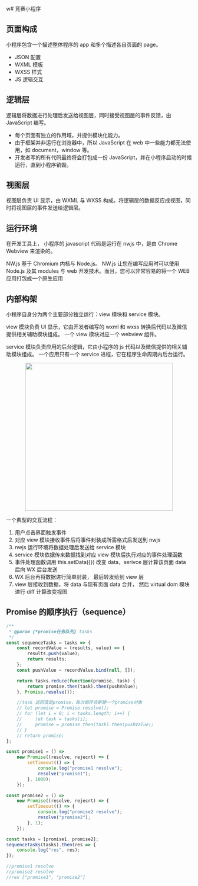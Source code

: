 w# 竞赛小程序

## 页面构成

小程序包含一个描述整体程序的 app 和多个描述各自页面的 page。

*   JSON 配置
*   WXML 模板
*   WXSS 样式
*   JS 逻辑交互

## 逻辑层

逻辑层将数据进行处理后发送给视图层，同时接受视图层的事件反馈，由 JavaScript 编写。

*   每个页面有独立的作用域，并提供模块化能力。
*   由于框架并非运行在浏览器中，所以 JavaScript 在 web 中一些能力都无法使用，如 document，window 等。
*   开发者写的所有代码最终将会打包成一份 JavaScript，并在小程序启动的时候运行，直到小程序销毁。

## 视图层

视图层负责 UI 显示，由 WXML 与 WXSS 构成。将逻辑层的数据反应成视图，同时将视图层的事件发送给逻辑层。

## 运行环境

在开发工具上， 小程序的 javascript 代码是运行在 nwjs 中，是由 Chrome Webview 来渲染的。

NW.js 基于 Chromium 内核与 Node.js。
NW.js 让您在编写应用时可以使用 Node.js 及其 modules 与 web 开发技术。而且，您可以非常容易的将一个 WEB 应用打包成一个原生应用

## 内部构架

小程序自身分为两个主要部分独立运行：view 模块和 service 模块。

view 模块负责 UI 显示，它由开发者编写的 wxml 和 wxss 转换后代码以及微信提供相关辅助模块组成。 一个 view 模块对应一个 webview 组件。

service 模块负责应用的后台逻辑，它由小程序的 js 代码以及微信提供的相关辅助模块组成。 一个应用只有一个 service 进程，它在程序生命周期内后台运行。

<div align="center"><img width="400" height="400" src="http://p42jcfxfo.bkt.clouddn.com/images/thinkin/app1.jpg"/></div>

一个典型的交互流程：

1.  用户点击界面触发事件
2.  对应 view 模块接收事件后将事件封装成所需格式后发送到 nwjs
3.  nwjs 运行环境将数据处理后发送给 service 模块
4.  service 模块依据传来数据找到对应 view 模块后执行对应的事件处理函数
5.  事件处理函数调用 this.setData({}) 改变 data，serivce 层计算该页面 data 后向 WX 后台发送
6.  WX 后台再将数据进行简单封装， 最后转发给到 view 层
7.  view 层接收到数据，将 data 与现有页面 data 合并， 然后 virtual dom 模块进行 diff 计算改变视图

## Promise 的顺序执行（sequence）

```javascript
/**
 * @param {*promise任务队列} tasks
 */
const sequenceTasks = tasks => {
    const recordValue = (results, value) => {
        results.push(value);
        return results;
    };
    const pushValue = recordValue.bind(null, []);

    return tasks.reduce(function(promise, task) {
        return promise.then(task).then(pushValue);
    }, Promise.resolve());

    //task 返回值是promise，每次循环会新建一个promise对象
    // let promise = Promise.resolve();
    // for (let i = 0; i < tasks.length; i++) {
    //     let task = tasks[i];
    //     promise = promise.then(task).then(pushValue);
    // }
    // return promise;
};

const promise1 = () =>
    new Promise((resolve, rejecrt) => {
        setTimeout(() => {
            console.log("promise1 resolve");
            resolve("promise1");
        }, 1000);
    });

const promise2 = () =>
    new Promise((resolve, rejecrt) => {
        setTimeout(() => {
            console.log("promise2 resolve");
            resolve("promise2");
        }, 1);
    });

const tasks = [promise1, promise2];
sequenceTasks(tasks).then(res => {
    console.log("res", res);
});

//promise1 resolve
//promise2 resolve
//res ["promise1", "promise2"]
```

## 


